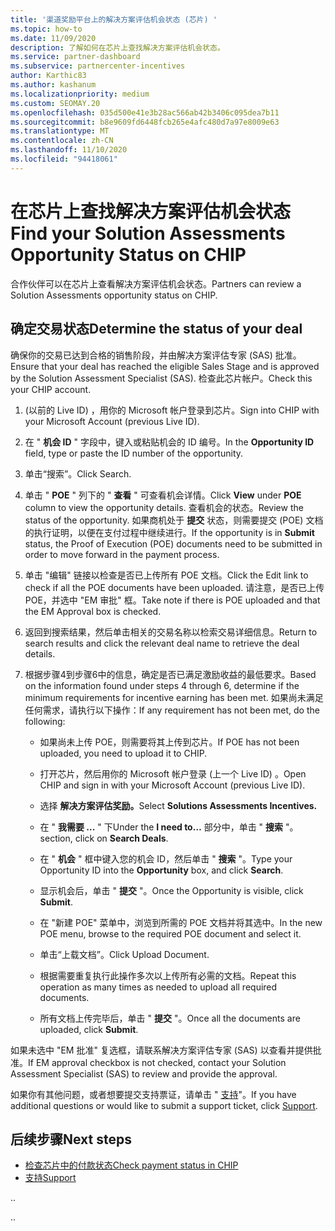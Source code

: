 ```yaml
---
title: '渠道奖励平台上的解决方案评估机会状态 (芯片) '
ms.topic: how-to
ms.date: 11/09/2020
description: 了解如何在芯片上查找解决方案评估机会状态。
ms.service: partner-dashboard
ms.subservice: partnercenter-incentives
author: Karthic83
ms.author: kashanum
ms.localizationpriority: medium
ms.custom: SEOMAY.20
ms.openlocfilehash: 035d500e41e3b28ac566ab42b3406c095dea7b11
ms.sourcegitcommit: b8e9609fd6448fcb265e4afc480d7a97e8009e63
ms.translationtype: MT
ms.contentlocale: zh-CN
ms.lasthandoff: 11/10/2020
ms.locfileid: "94418061"
---
```

# <a name="find-your-solution-assessments-opportunity-status-on-chip"></a><span data-ttu-id="61d98-103">在芯片上查找解决方案评估机会状态</span><span class="sxs-lookup"><span data-stu-id="61d98-103">Find your Solution Assessments Opportunity Status on CHIP</span></span>

<span data-ttu-id="61d98-104">合作伙伴可以在芯片上查看解决方案评估机会状态。</span><span class="sxs-lookup"><span data-stu-id="61d98-104">Partners can review a Solution Assessments opportunity status on CHIP.</span></span>

## <a name="determine-the-status-of-your-deal"></a><span data-ttu-id="61d98-105">确定交易状态</span><span class="sxs-lookup"><span data-stu-id="61d98-105">Determine the status of your deal</span></span>

<span data-ttu-id="61d98-106">确保你的交易已达到合格的销售阶段，并由解决方案评估专家 (SAS) 批准。</span><span class="sxs-lookup"><span data-stu-id="61d98-106">Ensure that your deal has reached the eligible Sales Stage and is approved by the Solution Assessment Specialist (SAS).</span></span> <span data-ttu-id="61d98-107">检查此芯片帐户。</span><span class="sxs-lookup"><span data-stu-id="61d98-107">Check this your CHIP account.</span></span>

1. <span data-ttu-id="61d98-108"> (以前的 Live ID) ，用你的 Microsoft 帐户登录到芯片。</span><span class="sxs-lookup"><span data-stu-id="61d98-108">Sign into CHIP with your Microsoft Account (previous Live ID).</span></span>
1. <span data-ttu-id="61d98-109">在 " **机会 ID** " 字段中，键入或粘贴机会的 ID 编号。</span><span class="sxs-lookup"><span data-stu-id="61d98-109">In the **Opportunity ID** field, type or paste the ID number of the opportunity.</span></span>
3. <span data-ttu-id="61d98-110">单击“搜索”。</span><span class="sxs-lookup"><span data-stu-id="61d98-110">Click Search.</span></span>

1. <span data-ttu-id="61d98-111">单击 " **POE** " 列下的 " **查看** " 可查看机会详情。</span><span class="sxs-lookup"><span data-stu-id="61d98-111">Click **View** under **POE** column to view the opportunity details.</span></span> <span data-ttu-id="61d98-112">查看机会的状态。</span><span class="sxs-lookup"><span data-stu-id="61d98-112">Review the status of the opportunity.</span></span> <span data-ttu-id="61d98-113">如果商机处于 **提交** 状态，则需要提交 (POE) 文档的执行证明，以便在支付过程中继续进行。</span><span class="sxs-lookup"><span data-stu-id="61d98-113">If the opportunity is in **Submit** status, the Proof of Execution (POE) documents need to be submitted in order to move forward in the payment process.</span></span>
 
1. <span data-ttu-id="61d98-114">单击 "编辑" 链接以检查是否已上传所有 POE 文档。</span><span class="sxs-lookup"><span data-stu-id="61d98-114">Click the Edit link to check if all the POE documents have been uploaded.</span></span> <span data-ttu-id="61d98-115">请注意，是否已上传 POE，并选中 "EM 审批" 框。</span><span class="sxs-lookup"><span data-stu-id="61d98-115">Take note if there is POE uploaded and that the EM Approval box is checked.</span></span>
 
1. <span data-ttu-id="61d98-116">返回到搜索结果，然后单击相关的交易名称以检索交易详细信息。</span><span class="sxs-lookup"><span data-stu-id="61d98-116">Return to search results and click the relevant deal name to retrieve the deal details.</span></span> 

1. <span data-ttu-id="61d98-117">根据步骤4到步骤6中的信息，确定是否已满足激励收益的最低要求。</span><span class="sxs-lookup"><span data-stu-id="61d98-117">Based on the information found under steps 4 through 6, determine if the minimum requirements for incentive earning has been met.</span></span> <span data-ttu-id="61d98-118">如果尚未满足任何需求，请执行以下操作：</span><span class="sxs-lookup"><span data-stu-id="61d98-118">If any requirement has not been met, do the following:</span></span>
 
     - <span data-ttu-id="61d98-119">如果尚未上传 POE，则需要将其上传到芯片。</span><span class="sxs-lookup"><span data-stu-id="61d98-119">If POE has not been uploaded, you need to upload it to CHIP.</span></span>
 
     - <span data-ttu-id="61d98-120">打开芯片，然后用你的 Microsoft 帐户登录 (上一个 Live ID) 。</span><span class="sxs-lookup"><span data-stu-id="61d98-120">Open CHIP and sign in with your Microsoft Account (previous Live ID).</span></span>
 
     - <span data-ttu-id="61d98-121">选择 **解决方案评估奖励。**</span><span class="sxs-lookup"><span data-stu-id="61d98-121">Select **Solutions Assessments Incentives.**</span></span>

     - <span data-ttu-id="61d98-122">在 " **我需要 ...** " 下</span><span class="sxs-lookup"><span data-stu-id="61d98-122">Under the **I need to…**</span></span> <span data-ttu-id="61d98-123">部分中，单击 " **搜索** "。</span><span class="sxs-lookup"><span data-stu-id="61d98-123">section, click on **Search Deals**.</span></span>

     - <span data-ttu-id="61d98-124">在 " **机会** " 框中键入您的机会 ID，然后单击 " **搜索** "。</span><span class="sxs-lookup"><span data-stu-id="61d98-124">Type your Opportunity ID into the **Opportunity** box, and click **Search**.</span></span>

     - <span data-ttu-id="61d98-125">显示机会后，单击 " **提交** "。</span><span class="sxs-lookup"><span data-stu-id="61d98-125">Once the Opportunity is visible, click **Submit**.</span></span>
  
     - <span data-ttu-id="61d98-126">在 "新建 POE" 菜单中，浏览到所需的 POE 文档并将其选中。</span><span class="sxs-lookup"><span data-stu-id="61d98-126">In the new POE menu, browse to the required POE document and select it.</span></span>

     - <span data-ttu-id="61d98-127">单击“上载文档”。</span><span class="sxs-lookup"><span data-stu-id="61d98-127">Click Upload Document.</span></span>

     - <span data-ttu-id="61d98-128">根据需要重复执行此操作多次以上传所有必需的文档。</span><span class="sxs-lookup"><span data-stu-id="61d98-128">Repeat this operation as many times as needed to upload all required documents.</span></span>

     - <span data-ttu-id="61d98-129">所有文档上传完毕后，单击 " **提交** "。</span><span class="sxs-lookup"><span data-stu-id="61d98-129">Once all the documents are uploaded, click **Submit**.</span></span>

<span data-ttu-id="61d98-130">如果未选中 "EM 批准" 复选框，请联系解决方案评估专家 (SAS) 以查看并提供批准。</span><span class="sxs-lookup"><span data-stu-id="61d98-130">If EM approval checkbox is not checked, contact your Solution Assessment Specialist (SAS) to review and provide the approval.</span></span>
 
<span data-ttu-id="61d98-131">如果你有其他问题，或者想要提交支持票证，请单击 " [支持](report-problems-with-partner-center.md)"。</span><span class="sxs-lookup"><span data-stu-id="61d98-131">If you have additional questions or would like to submit a support ticket, click [Support](report-problems-with-partner-center.md).</span></span>

## <a name="next-steps"></a><span data-ttu-id="61d98-132">后续步骤</span><span class="sxs-lookup"><span data-stu-id="61d98-132">Next steps</span></span>

- [<span data-ttu-id="61d98-133">检查芯片中的付款状态</span><span class="sxs-lookup"><span data-stu-id="61d98-133">Check payment status in CHIP</span></span>](chip-payment-status.md)
- [<span data-ttu-id="61d98-134">支持</span><span class="sxs-lookup"><span data-stu-id="61d98-134">Support</span></span>](report-problems-with-partner-center.md)

<span data-ttu-id="61d98-135">.</span><span class="sxs-lookup"><span data-stu-id="61d98-135">.</span></span>




<span data-ttu-id="61d98-136">.</span><span class="sxs-lookup"><span data-stu-id="61d98-136">.</span></span>






